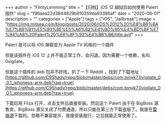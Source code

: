 +++
author = "FlintyLemming"
title = "【归档】iOS 12 越狱后如何使用 Palert 插件"
slug = "f96aea22d3844829b910359da93396af"
date = "2020-06-01"
description = ""
categories = ["Apple"]
tags = ["iOS", "Jailbreak"]
image = "https://img.mitsea.com/blog/posts/2020/06/iOS%2012%20%E8%B6%8A%E7%8B%B1%E5%90%8E%E5%A6%82%E4%BD%95%E4%BD%BF%E7%94%A8%20Palert%20%E6%8F%92%E4%BB%B6/title.avif"
+++

Palert 是可以将 iOS 弹窗变为 Apple TV 风格的一个插件

但是该插件在 iOS 12 上并不能正常工作，会闪退。因为需要一个依赖，名叫 0vigilate。

但是这个插件的 deb 包并不好找，扒了一下 Reddit ，找到了下载地址：[https://github.com/C9Shady/repo/blob/master/debs/com.tonyk7.0vigilate_0.0.1_iphoneos-arm.deb?raw=true](https://github.com/C9Shady/repo/blob/master/debs/com.tonyk7.0vigilate_0.0.1_iphoneos-arm.deb?raw=true)

下载后用 Filza 打开，点击文件后直接安装。然后这个 Palert 由于在 BigBoss 源售卖，BigBoss 源又关闭了付费通道，所以只能在第三方下载盗版了。我是在[雷锋源](http://apt.cydia.com/)下载的。忽略不兼容提示，直接安装就行，之后就能正常使用了。